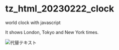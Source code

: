 # tz_html_20230222_clock
world clock with javascript

It shows London, Tokyo and New York times.

![代替テキスト]('clock.png')
